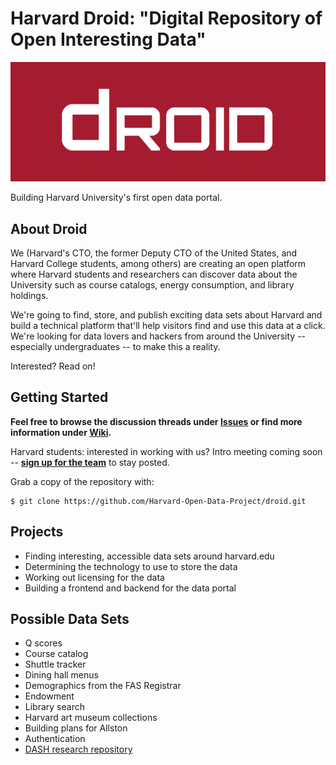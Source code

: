 # Harvard Droid: "Digital Repository of Open Interesting Data"

![Droid logo](droid-logo.png)

Building Harvard University's first open data portal.

## About Droid

We (Harvard's CTO, the former Deputy CTO of the United States, and Harvard College students, among others) are creating an open platform where Harvard students and researchers can discover data about the University such as course catalogs, energy consumption, and library holdings.

We're going to find, store, and publish exciting data sets about Harvard and build a technical platform that'll help visitors find and use this data at a click. We're looking for data lovers and hackers from around the University -- especially undergraduates -- to make this a reality.

Interested? Read on!

## Getting Started

**Feel free to browse the discussion threads under [Issues](https://github.com/Harvard-Open-Data-Project/droid/issues) or find more information under [Wiki](https://github.com/Harvard-Open-Data-Project/droid/wiki).**

Harvard students: interested in working with us? Intro meeting coming soon -- **[sign up for the team](https://docs.google.com/a/college.harvard.edu/forms/d/1Jiq3Dsnn-XQ5zMZJsMyRMejzd34OiaAEnqXFVxf3d5A/viewform)** to stay posted.

Grab a copy of the repository with:

```
$ git clone https://github.com/Harvard-Open-Data-Project/droid.git
```

## Projects

* Finding interesting, accessible data sets around harvard.edu
* Determining the technology to use to store the data
* Working out licensing for the data
* Building a frontend and backend for the data portal

## Possible Data Sets

* Q scores
* Course catalog
* Shuttle tracker
* Dining hall menus
* Demographics from the FAS Registrar
* Endowment
* Library search
* Harvard art museum collections
* Building plans for Allston
* Authentication
* [DASH research repository](http://dash.harvard.edu/)

